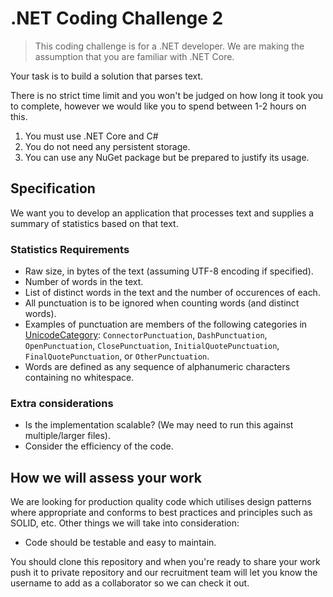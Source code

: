 # .NET Coding Challenge 2
> This coding challenge is for a .NET developer. We are making the assumption that you are familiar with .NET Core.

Your task is to build a solution that parses text.

There is no strict time limit and you won't be judged on how long it took you to complete, however we would like you to spend between 1-2 hours on this.
1. You must use .NET Core and C#
2. You do not need any persistent storage.
3. You can use any NuGet package but be prepared to justify its usage.

## Specification
We want you to develop an application that processes text and supplies a summary of statistics based on that text.

### Statistics Requirements
 - Raw size, in bytes of the text (assuming UTF-8 encoding if specified).
 - Number of words in the text.
 - List of distinct words in the text and the number of occurences of each.
 - All punctuation is to be ignored when counting words (and distinct words).
 - Examples of punctuation are members of the following categories in [UnicodeCategory](https://docs.microsoft.com/en-us/dotnet/api/system.globalization.unicodecategory?view=netcore-3.0): `ConnectorPunctuation`, `DashPunctuation`, `OpenPunctuation`, `ClosePunctuation`, `InitialQuotePunctuation`, `FinalQuotePunctuation`, or `OtherPunctuation`. 
 - Words are defined as any sequence of alphanumeric characters containing no whitespace.

### Extra considerations
- Is the implementation scalable? (We may need to run this against multiple/larger files).
- Consider the efficiency of the code.

## How we will assess your work
We are looking for production quality code which utilises design patterns where appropriate and conforms to best practices and principles such as SOLID, etc. Other things we will take into consideration:

 - Code should be testable and easy to maintain.

You should clone this repository and when you're ready to share your work push it to private repository and our recruitment team will let you know the username to add as a collaborator so we can check it out.